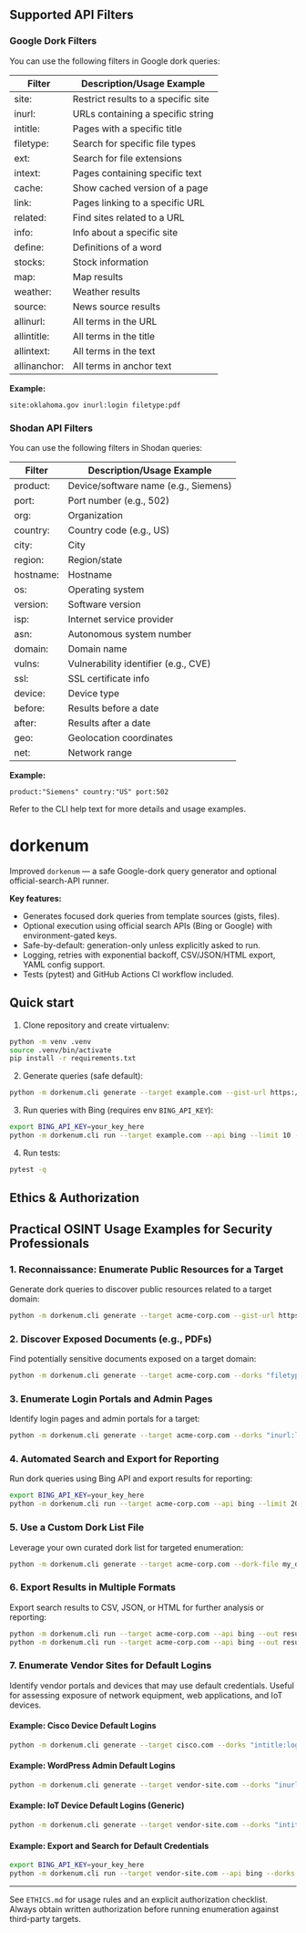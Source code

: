 ## Supported API Filters

### Google Dork Filters
You can use the following filters in Google dork queries:

| Filter        | Description/Usage Example                |
|-------------- |-----------------------------------------|
| site:         | Restrict results to a specific site      |
| inurl:        | URLs containing a specific string        |
| intitle:      | Pages with a specific title              |
| filetype:     | Search for specific file types           |
| ext:          | Search for file extensions               |
| intext:       | Pages containing specific text           |
| cache:        | Show cached version of a page            |
| link:         | Pages linking to a specific URL          |
| related:      | Find sites related to a URL              |
| info:         | Info about a specific site               |
| define:       | Definitions of a word                    |
| stocks:       | Stock information                        |
| map:          | Map results                              |
| weather:      | Weather results                          |
| source:       | News source results                      |
| allinurl:     | All terms in the URL                     |
| allintitle:   | All terms in the title                   |
| allintext:    | All terms in the text                    |
| allinanchor:  | All terms in anchor text                 |

**Example:**
```
site:oklahoma.gov inurl:login filetype:pdf
```

### Shodan API Filters
You can use the following filters in Shodan queries:

| Filter     | Description/Usage Example                  |
|------------|-------------------------------------------|
| product:   | Device/software name (e.g., Siemens)      |
| port:      | Port number (e.g., 502)                   |
| org:       | Organization                              |
| country:   | Country code (e.g., US)                   |
| city:      | City                                      |
| region:    | Region/state                              |
| hostname:  | Hostname                                  |
| os:        | Operating system                          |
| version:   | Software version                          |
| isp:       | Internet service provider                 |
| asn:       | Autonomous system number                  |
| domain:    | Domain name                               |
| vulns:     | Vulnerability identifier (e.g., CVE)      |
| ssl:       | SSL certificate info                      |
| device:    | Device type                               |
| before:    | Results before a date                     |
| after:     | Results after a date                      |
| geo:       | Geolocation coordinates                   |
| net:       | Network range                             |

**Example:**
```
product:"Siemens" country:"US" port:502
```

Refer to the CLI help text for more details and usage examples.
# dorkenum

Improved `dorkenum` — a safe Google-dork query generator and optional official-search-API runner.

**Key features:**
- Generates focused dork queries from template sources (gists, files).
- Optional execution using official search APIs (Bing or Google) with environment-gated keys.
- Safe-by-default: generation-only unless explicitly asked to run.
- Logging, retries with exponential backoff, CSV/JSON/HTML export, YAML config support.
- Tests (pytest) and GitHub Actions CI workflow included.

## Quick start

1. Clone repository and create virtualenv:

```bash
python -m venv .venv
source .venv/bin/activate
pip install -r requirements.txt
```

2. Generate queries (safe default):

```bash
python -m dorkenum.cli generate --target example.com --gist-url https://gist.github.com/sundowndev/283efaddbcf896ab405488330d1bbc06 --out queries.txt
```

3. Run queries with Bing (requires env `BING_API_KEY`):

```bash
export BING_API_KEY=your_key_here
python -m dorkenum.cli run --target example.com --api bing --limit 10 --results 5 --yes --out results.json --format csv
```

4. Run tests:

```bash
pytest -q
```

## Ethics & Authorization


## Practical OSINT Usage Examples for Security Professionals

### 1. Reconnaissance: Enumerate Public Resources for a Target

Generate dork queries to discover public resources related to a target domain:

```bash
python -m dorkenum.cli generate --target acme-corp.com --gist-url https://gist.github.com/sundowndev/283efaddbcf896ab405488330d1bbc06 --out acme_queries.txt
```

### 2. Discover Exposed Documents (e.g., PDFs)

Find potentially sensitive documents exposed on a target domain:

```bash
python -m dorkenum.cli generate --target acme-corp.com --dorks "filetype:pdf {target}" --out pdf_queries.txt
```

### 3. Enumerate Login Portals and Admin Pages

Identify login pages and admin portals for a target:

```bash
python -m dorkenum.cli generate --target acme-corp.com --dorks "inurl:login SITE" "inurl:admin SITE" --out portals.txt
```

### 4. Automated Search and Export for Reporting

Run dork queries using Bing API and export results for reporting:

```bash
export BING_API_KEY=your_key_here
python -m dorkenum.cli run --target acme-corp.com --api bing --limit 20 --results 10 --yes --out acme_results.json --format csv
```

### 5. Use a Custom Dork List File

Leverage your own curated dork list for targeted enumeration:

```bash
python -m dorkenum.cli generate --target acme-corp.com --dork-file my_dorks.txt --out custom_queries.txt
```

### 6. Export Results in Multiple Formats

Export search results to CSV, JSON, or HTML for further analysis or reporting:

```bash
python -m dorkenum.cli run --target acme-corp.com --api bing --out results.csv --format csv
python -m dorkenum.cli run --target acme-corp.com --api bing --out results.html --format html
```

### 7. Enumerate Vendor Sites for Default Logins

Identify vendor portals and devices that may use default credentials. Useful for assessing exposure of network equipment, web applications, and IoT devices.

#### Example: Cisco Device Default Logins
```bash
python -m dorkenum.cli generate --target cisco.com --dorks "intitle:login inurl:cgi-bin site:{target}" "inurl:level/15/exec/-/ site:{target}" --out cisco_default_logins.txt
```

#### Example: WordPress Admin Default Logins
```bash
python -m dorkenum.cli generate --target vendor-site.com --dorks "inurl:wp-admin site:{target}" "intitle:WordPress inurl:login site:{target}" --out wp_default_logins.txt
```

#### Example: IoT Device Default Logins (Generic)
```bash
python -m dorkenum.cli generate --target vendor-site.com --dorks "intitle:login inurl:admin site:{target}" "inurl:setup.cgi site:{target}" --out iot_default_logins.txt
```

#### Example: Export and Search for Default Credentials
```bash
export BING_API_KEY=your_key_here
python -m dorkenum.cli run --target vendor-site.com --api bing --dorks "intitle:login site:{target}" --out default_login_results.json --format json
```

---

See `ETHICS.md` for usage rules and an explicit authorization checklist. Always obtain written authorization before running enumeration against third-party targets.
